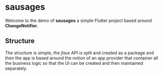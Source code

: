 # sausages

Welcome to the demo of **sausages**  a simple Flutter project based around **ChangeNotifier**.

## Structure
The structure is simple, the *faux* API is split and created as a package and then the app is  based around the notion of
an app provider that container all the business logic so that the UI can be created  and then maintained separately.


